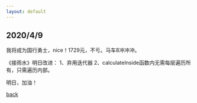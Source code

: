 ```yaml
---
layout: default
---
```


## 2020/4/9

我将成为国行勇士，nice！1729元，不亏。马车8冲冲冲。

《接雨水》明日改进：
1、弃用迭代器
2、calculateInside函数内无需每层遍历所有，只需遍历内部。

明日，加油！

[back](../index.html)